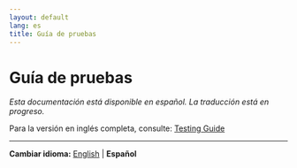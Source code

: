 ```yaml
---
layout: default
lang: es
title: Guía de pruebas
---
```


# Guía de pruebas

*Esta documentación está disponible en español. La traducción está en progreso.*

Para la versión en inglés completa, consulte: [Testing Guide](testing.md)

---

**Cambiar idioma:** [English](testing.md) | **Español**
